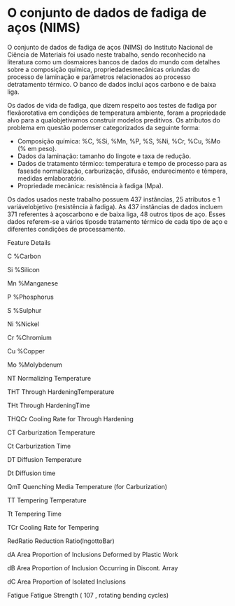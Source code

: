 # O conjunto de dados de fadiga de aços (NIMS)

O conjunto de dados de fadiga de aços (NIMS) do Instituto Nacional de Ciência de Materiais foi usado neste trabalho, sendo reconhecido na literatura como um dosmaiores bancos de dados do mundo com detalhes sobre a composição química, propriedadesmecânicas oriundas do processo de laminação e parâmetros relacionados ao processo detratamento térmico. O banco de dados inclui aços carbono e de baixa liga.

Os dados de vida de fadiga, que dizem respeito aos testes de fadiga por flexãorotativa em condições de temperatura ambiente, foram a propriedade alvo para a qualobjetivamos construir modelos preditivos. Os atributos do problema em questão podemser categorizados da seguinte forma:

- Composição química: %C, %Si, %Mn, %P, %S, %Ni, %Cr, %Cu, %Mo (% em peso).
- Dados da laminação: tamanho do lingote e taxa de redução.
- Dados de tratamento térmico: temperatura e tempo de processo para as fasesde normalização, carburização, difusão, endurecimento e têmpera, medidas emlaboratório.
- Propriedade mecânica: resistência à fadiga (Mpa).

Os dados usados neste trabalho possuem 437 instâncias, 25 atributos e 1 variávelobjetivo (resistência à fadiga). As 437 instâncias de dados incluem 371 referentes à açoscarbono e de baixa liga, 48 outros tipos de aço. Esses dados referem-se a vários tiposde tratamento térmico de cada tipo de aço e diferentes condições de processamento.

Feature	Details

C	        %Carbon

Si	      %Silicon

Mn	      %Manganese

P	        %Phosphorus

S	        %Sulphur

Ni	      %Nickel

Cr	      %Chromium

Cu	      %Copper

Mo	      %Molybdenum

NT	      Normalizing Temperature

THT	      Through HardeningTemperature

THt	      Through HardeningTime

THQCr	    Cooling Rate for Through Hardening

CT	      Carburization Temperature

Ct	      Carburization Time

DT	      Diffusion Temperature

Dt	      Diffusion time

QmT	      Quenching Media Temperature (for Carburization)

TT	      Tempering Temperature

Tt	      Tempering Time

TCr	      Cooling Rate for Tempering

RedRatio	Reduction Ratio(IngottoBar)

dA	      Area Proportion of Inclusions Deformed by Plastic Work

dB	      Area Proportion of Inclusion Occurring in Discont. Array

dC	      Area Proportion of Isolated Inclusions

Fatigue	  Fatigue Strength ( 107 , rotating bending cycles)
